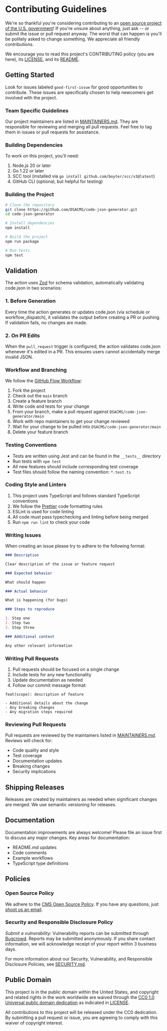 # Contributing Guidelines

We're so thankful you're considering contributing to an [open source project of the U.S. government](https://code.gov/)! If you're unsure about anything, just ask -- or submit the issue or pull request anyway. The worst that can happen is you'll be politely asked to change something. We appreciate all friendly contributions.

We encourage you to read this project's CONTRIBUTING policy (you are here), its [LICENSE](LICENSE.md), and its [README](README.md).

## Getting Started

Look for issues labeled `good-first-issue` for good opportunities to contribute. These issues are specifically chosen to help newcomers get involved with the project.

### Team Specific Guidelines

Our project maintainers are listed in [MAINTAINERS.md](MAINTAINERS.md). They are responsible for reviewing and merging all pull requests. Feel free to tag them in issues or pull requests for assistance.

### Building Dependencies

To work on this project, you'll need:

1. Node.js 20 or later
2. Go 1.22 or later
3. SCC tool (installed via `go install github.com/boyter/scc/v3@latest`)
4. GitHub CLI (optional, but helpful for testing)

### Building the Project

```bash
# Clone the repository
git clone https://github.com/DSACMS/code-json-generator.git
cd code-json-generator

# Install dependencies
npm install

# Build the project
npm run package

# Run tests
npm test
```

## Validation

The action uses [Zod](https://zod.dev/) for schema validation, automatically validating code.json in two scenarios:

### 1. Before Generation
Every time the action generates or updates code.json (via schedule or workflow_dispatch), it validates the output before creating a PR or pushing. If validation fails, no changes are made.

### 2. On PR Edits
When the `pull_request` trigger is configured, the action validates code.json whenever it's edited in a PR. This ensures users cannot accidentally merge invalid JSON.

### Workflow and Branching

We follow the [GitHub Flow Workflow](https://guides.github.com/introduction/flow/):

1. Fork the project
2. Check out the `main` branch
3. Create a feature branch
4. Write code and tests for your change
5. From your branch, make a pull request against `DSACMS/code-json-generator/main`
6. Work with repo maintainers to get your change reviewed
7. Wait for your change to be pulled into `DSACMS/code-json-generator/main`
8. Delete your feature branch

### Testing Conventions

- Tests are written using Jest and can be found in the `__tests__` directory
- Run tests with `npm test`
- All new features should include corresponding test coverage
- Test files should follow the naming convention: `*.test.ts`

### Coding Style and Linters

1. This project uses TypeScript and follows standard TypeScript conventions
2. We follow the [Prettier](https://prettier.io/) code formatting rules
3. ESLint is used for code linting
4. All code must pass typechecking and linting before being merged
5. Run `npm run lint` to check your code

### Writing Issues

When creating an issue please try to adhere to the following format:

```markdown
### Description

Clear description of the issue or feature request

### Expected behavior

What should happen

### Actual behavior

What is happening (for bugs)

### Steps to reproduce

1. Step one
2. Step two
3. Step three

### Additional context

Any other relevant information
```

### Writing Pull Requests

1. Pull requests should be focused on a single change
2. Include tests for any new functionality
3. Update documentation as needed
4. Follow our commit message format:

```
feat(scope): description of feature

- Additional details about the change
- Any breaking changes
- Any migration steps required
```

### Reviewing Pull Requests

Pull requests are reviewed by the maintainers listed in [MAINTAINERS.md](MAINTAINERS.md). Reviews will check for:

- Code quality and style
- Test coverage
- Documentation updates
- Breaking changes
- Security implications

## Shipping Releases

Releases are created by maintainers as needed when significant changes are merged. We use semantic versioning for releases.

## Documentation

Documentation improvements are always welcome! Please file an issue first to discuss any major changes. Key areas for documentation:

- README.md updates
- Code comments
- Example workflows
- TypeScript type definitions

## Policies

### Open Source Policy

We adhere to the [CMS Open Source Policy](https://github.com/CMSGov/cms-open-source-policy). If you have any questions, just [shoot us an email](mailto:opensource@cms.hhs.gov).

### Security and Responsible Disclosure Policy

_Submit a vulnerability:_ Vulnerability reports can be submitted through [Bugcrowd](https://bugcrowd.com/cms-vdp). Reports may be submitted anonymously. If you share contact information, we will acknowledge receipt of your report within 3 business days.

For more information about our Security, Vulnerability, and Responsible Disclosure Policies, see [SECURITY.md](SECURITY.md).

## Public Domain

This project is in the public domain within the United States, and copyright and related rights in the work worldwide are waived through the [CC0 1.0 Universal public domain dedication](https://creativecommons.org/publicdomain/zero/1.0/) as indicated in [LICENSE](LICENSE).

All contributions to this project will be released under the CC0 dedication. By submitting a pull request or issue, you are agreeing to comply with this waiver of copyright interest.
